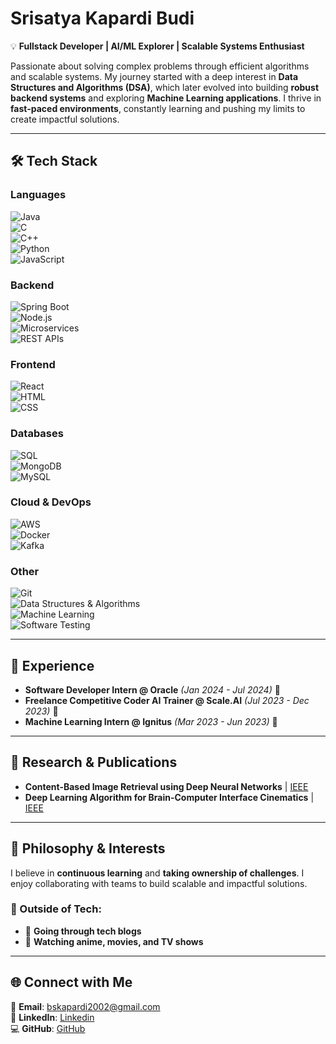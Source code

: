 # Srisatya Kapardi Budi  

💡 **Fullstack Developer | AI/ML Explorer | Scalable Systems Enthusiast**

Passionate about solving complex problems through efficient algorithms and scalable systems. My journey started with a deep interest in **Data Structures and Algorithms (DSA)**, which later evolved into building **robust backend systems** and exploring **Machine Learning applications**. I thrive in **fast-paced environments**, constantly learning and pushing my limits to create impactful solutions.  

---

## 🛠️ Tech Stack  

### **Languages**  
![Java](https://img.shields.io/badge/Java-ED8B00?style=for-the-badge&logo=java&logoColor=white)  
![C](https://img.shields.io/badge/C-00599C?style=for-the-badge&logo=c&logoColor=white)  
![C++](https://img.shields.io/badge/C++-00599C?style=for-the-badge&logo=c%2b%2b&logoColor=white)  
![Python](https://img.shields.io/badge/Python-3776AB?style=for-the-badge&logo=python&logoColor=white)   
![JavaScript](https://img.shields.io/badge/JavaScript-F7DF1E?style=for-the-badge&logo=javascript&logoColor=black)  

### **Backend**  
![Spring Boot](https://img.shields.io/badge/Spring%20Boot-6DB33F?style=for-the-badge&logo=spring-boot&logoColor=white)  
![Node.js](https://img.shields.io/badge/Node.js-339933?style=for-the-badge&logo=node.js&logoColor=white)  
![Microservices](https://img.shields.io/badge/Microservices-FF5733?style=for-the-badge)   
![REST APIs](https://img.shields.io/badge/REST%20APIs-4A90E2?style=for-the-badge)  

### **Frontend**  
![React](https://img.shields.io/badge/React-61DAFB?style=for-the-badge&logo=react&logoColor=black)  
![HTML](https://img.shields.io/badge/HTML-E34F26?style=for-the-badge&logo=html5&logoColor=white)  
![CSS](https://img.shields.io/badge/CSS-1572B6?style=for-the-badge&logo=css3&logoColor=white)  

### **Databases**  
![SQL](https://img.shields.io/badge/SQL-4479A1?style=for-the-badge&logo=postgresql&logoColor=white)  
![MongoDB](https://img.shields.io/badge/MongoDB-47A248?style=for-the-badge&logo=mongodb&logoColor=white)  
![MySQL](https://img.shields.io/badge/MySQL-4479A1?style=for-the-badge&logo=mysql&logoColor=white)  

### **Cloud & DevOps**  
![AWS](https://img.shields.io/badge/AWS-FF9900?style=for-the-badge&logo=amazon-aws&logoColor=black)  
![Docker](https://img.shields.io/badge/Docker-2496ED?style=for-the-badge&logo=docker&logoColor=white)  
![Kafka](https://img.shields.io/badge/Kafka-231F20?style=for-the-badge&logo=apache-kafka&logoColor=white)  

### **Other**  
![Git](https://img.shields.io/badge/Git-F05032?style=for-the-badge&logo=git&logoColor=white)  
![Data Structures & Algorithms](https://img.shields.io/badge/DS%20%26%20Algorithms-4A90E2?style=for-the-badge)  
![Machine Learning](https://img.shields.io/badge/Machine%20Learning-FF6F00?style=for-the-badge&logo=tensorflow&logoColor=white)  
![Software Testing](https://img.shields.io/badge/Software%20Testing-9400D3?style=for-the-badge)  

---

## 💼 Experience  

- **Software Developer Intern @ Oracle** *(Jan 2024 - Jul 2024)* 🏢  
- **Freelance Competitive Coder AI Trainer @ Scale.AI** *(Jul 2023 - Dec 2023)* 🤖  
- **Machine Learning Intern @ Ignitus** *(Mar 2023 - Jun 2023)* 🧠  

---

## 🔬 Research & Publications  

- **Content-Based Image Retrieval using Deep Neural Networks** | [IEEE](https://ieeexplore.ieee.org/document/10421161)  
- **Deep Learning Algorithm for Brain-Computer Interface Cinematics** | [IEEE](https://ieeexplore.ieee.org/document/10072540)  

---

## 🌱 Philosophy & Interests  

I believe in **continuous learning** and **taking ownership of challenges**. I enjoy collaborating with teams to build scalable and impactful solutions.  

### 🎯 Outside of Tech:  
- 📖 **Going through tech blogs**  
- 🍿 **Watching anime, movies, and TV shows**  

---

## 🌐 Connect with Me  

📧 **Email**: bskapardi2002@gmail.com  
🔗 **LinkedIn**: [Linkedin](https://www.linkedin.com/in/satyakapardi/)  
💻 **GitHub**: [GitHub](https://github.com/SatyaKapardi)  
